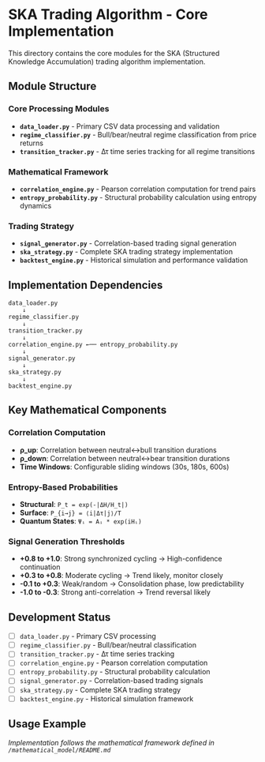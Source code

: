 # SKA Trading Algorithm - Core Implementation

This directory contains the core modules for the SKA (Structured Knowledge Accumulation) trading algorithm implementation.

## Module Structure

### Core Processing Modules
- **`data_loader.py`** - Primary CSV data processing and validation
- **`regime_classifier.py`** - Bull/bear/neutral regime classification from price returns
- **`transition_tracker.py`** - Δτ time series tracking for all regime transitions

### Mathematical Framework
- **`correlation_engine.py`** - Pearson correlation computation for trend pairs
- **`entropy_probability.py`** - Structural probability calculation using entropy dynamics

### Trading Strategy
- **`signal_generator.py`** - Correlation-based trading signal generation
- **`ska_strategy.py`** - Complete SKA trading strategy implementation
- **`backtest_engine.py`** - Historical simulation and performance validation

## Implementation Dependencies

```
data_loader.py
    ↓
regime_classifier.py
    ↓
transition_tracker.py
    ↓
correlation_engine.py ←── entropy_probability.py
    ↓
signal_generator.py
    ↓
ska_strategy.py
    ↓
backtest_engine.py
```

## Key Mathematical Components

### Correlation Computation
- **ρ_up**: Correlation between neutral↔bull transition durations
- **ρ_down**: Correlation between neutral↔bear transition durations
- **Time Windows**: Configurable sliding windows (30s, 180s, 600s)

### Entropy-Based Probabilities
- **Structural**: `P_t = exp(-|ΔH/H_t|)`
- **Surface**: `P_{i→j} = ⟨i|Δτ|j⟩/T`
- **Quantum States**: `Ψᵢ = Aᵢ * exp(iHᵢ)`

### Signal Generation Thresholds
- **+0.8 to +1.0**: Strong synchronized cycling → High-confidence continuation
- **+0.3 to +0.8**: Moderate cycling → Trend likely, monitor closely
- **-0.1 to +0.3**: Weak/random → Consolidation phase, low predictability
- **-1.0 to -0.3**: Strong anti-correlation → Trend reversal likely

## Development Status

- [ ] `data_loader.py` - Primary CSV processing
- [ ] `regime_classifier.py` - Bull/bear/neutral classification  
- [ ] `transition_tracker.py` - Δτ time series tracking
- [ ] `correlation_engine.py` - Pearson correlation computation
- [ ] `entropy_probability.py` - Structural probability calculation
- [ ] `signal_generator.py` - Correlation-based trading signals
- [ ] `ska_strategy.py` - Complete SKA trading strategy
- [ ] `backtest_engine.py` - Historical simulation framework

## Usage Example



*Implementation follows the mathematical framework defined in `/mathematical_model/README.md`*